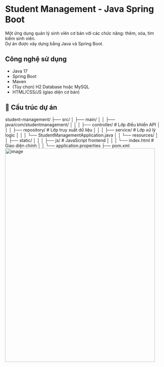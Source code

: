 # Student Management - Java Spring Boot

Một ứng dụng quản lý sinh viên cơ bản với các chức năng: thêm, xóa, tìm kiếm sinh viên.  
Dự án được xây dựng bằng Java và Spring Boot.

##  Công nghệ sử dụng
- Java 17
- Spring Boot
- Maven
- (Tùy chọn) H2 Database hoặc MySQL
- HTML/CSS/JS (giao diện cơ bản)

## 📁 Cấu trúc dự án
student-management/
├── src/
│ ├── main/
│ │ ├── java/com/studentmanagement/
│ │ │ ├── controller/ # Lớp điều khiển API
│ │ │ ├── repository/ # Lớp truy xuất dữ liệu
│ │ │ ├── service/ # Lớp xử lý logic
│ │ │ └── StudentManagementApplication.java
│ │ └── resources/
│ │ ├── static/
│ │ │ ├── js/ # JavaScript frontend
│ │ │ └── index.html # Giao diện chính
│ │ └── application.properties
├── pom.xml
<img width="486" height="694" alt="image" src="https://github.com/user-attachments/assets/c5c52cd1-3975-4965-835d-aa1dfb1013d4" />
